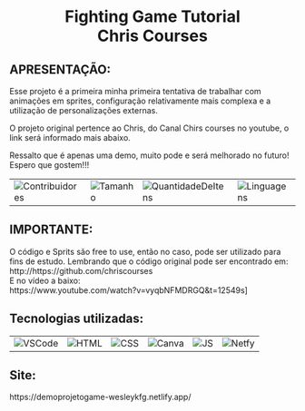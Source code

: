 <h1 align="center">
Fighting Game Tutorial<br>
Chris Courses
</h1>
<div><h2>APRESENTAÇÃO:</h2>
Esse projeto é a primeira minha primeira tentativa de trabalhar com animações em sprites, configuração relativamente mais complexa
e a utilização de personalizações externas.

O projeto original pertence ao Chris, do Canal Chirs courses no youtube, o link será informado mais abaixo.

Ressalto que é apenas uma demo, muito pode e será melhorado no futuro! Espero que gostem!!!
</div>
 
<table align="center">
    <tr>
        <td><img alt="Contribuidores" src="https://img.shields.io/github/contributors/wesleykfg/Fighting-Game-Tutorial-Chris-Courses?style=for-the-badge"/></td>
        <td><img alt="Tamanho" src="https://img.shields.io/github/languages/code-size/wesleykfg/Fighting-Game-Tutorial-Chris-Courses?style=for-the-badge"/></td>
        <td><img alt="QuantidadeDeItens" src="https://img.shields.io/github/directory-file-count/wesleykfg/Fighting-Game-Tutorial-Chris-Courses?style=for-the-badge"/></td>
        <td><img alt="Linguagens" src="https://img.shields.io/github/languages/count/wesleykfg/Fighting-Game-Tutorial-Chris-Courses?style=for-the-badge"/></td>
    </tr>
</table>

<div><h2>IMPORTANTE:</h2>
O código e Sprits são free to use, então no caso, pode ser utilizado para fins de estudo.
Lembrando que o código original pode ser encontrado em:<br>
http://https://github.com/chriscourses<br>
E no vídeo a baixo:<br>
https://www.youtube.com/watch?v=vyqbNFMDRGQ&t=12549s]
</div>
<div><h2>Tecnologias utilizadas:</h2>
 
 <table align="center">
    <tr>
        <td><img alt="VSCode" src="https://img.shields.io/badge/Visual%20Studio%20Code-0078d7.svg?style=for-the-badge&logo=visual-studio-code&logoColor=white"/></td>
        <td><img alt="HTML" src="https://img.shields.io/badge/HTML-239120?style=for-the-badge&logo=html5&logoColor=white"/></td>
        <td><img alt="CSS" src="https://img.shields.io/badge/CSS-239120?&style=for-the-badge&logo=css3&logoColor=white"/></td>
        <td><img alt="Canva" src="https://img.shields.io/badge/Canva-%2300C4CC.svg?&style=for-the-badge&logo=Canva&logoColor=white"/></td>
        <td><img alt="JS"src="https://img.shields.io/badge/javascript-%23323330.svg?style=for-the-badge&logo=javascript&logoColor=%23F7DF1E"/></td>
        <td><img alt="Netfy"src="https://badges.netlify.app/api/demoprojetogame-wesleykfg.netlify.app.svg?branch=main"/></td>
    </tr>
</table>
 
 <div><h2>Site:</h2>
https://demoprojetogame-wesleykfg.netlify.app/
</div>
